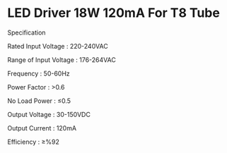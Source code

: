 # LED Driver 18W 120mA For T8 Tube 

Specification

Rated Input Voltage    : 220-240VAC

Range of Input Voltage : 176-264VAC

Frequency              : 50-60Hz

Power Factor           : >0.6

No Load Power          : ≤0.5

Output Voltage         : 30-150VDC

Output Current         : 120mA

Efficiency             : ≥%92

 
